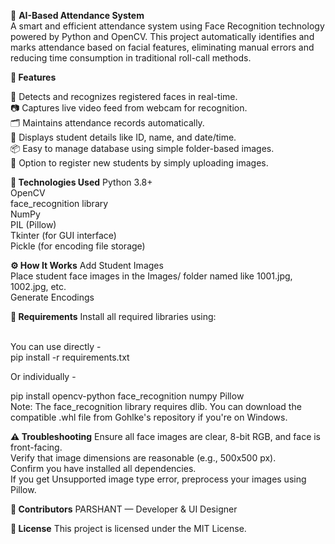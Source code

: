 📸 **AI-Based Attendance System** <br>
A smart and efficient attendance system using Face Recognition technology powered by Python and OpenCV. This project automatically identifies and marks attendance based on facial features, eliminating manual errors and reducing time consumption in traditional roll-call methods.

**🚀 Features**

👤 Detects and recognizes registered faces in real-time. <br>
📷 Captures live video feed from webcam for recognition. <br>
🗂️ Maintains attendance records automatically. <br>
📝 Displays student details like ID, name, and date/time. <br>
📦 Easy to manage database using simple folder-based images. <br>
🔄 Option to register new students by simply uploading images. <br>

**🧠 Technologies Used**
Python 3.8+ <br>
OpenCV <br>
face_recognition library <br>
NumPy <br>
PIL (Pillow) <br>
Tkinter (for GUI interface) <br>
Pickle (for encoding file storage) <br>

**⚙️ How It Works**
Add Student Images <br>
Place student face images in the Images/ folder named like 1001.jpg, 1002.jpg, etc. <br>
Generate Encodings <br>

**📌 Requirements**
Install all required libraries using: <br> <br>

You can use directly - <br>
pip install -r requirements.txt <br>

Or individually - <br>


pip install opencv-python face_recognition numpy Pillow <br>
Note: The face_recognition library requires dlib. You can download the compatible .whl file from Gohlke's repository if you're on Windows. <br>

**⚠️ Troubleshooting**
Ensure all face images are clear, 8-bit RGB, and face is front-facing. <br>
Verify that image dimensions are reasonable (e.g., 500x500 px). <br>
Confirm you have installed all dependencies. <br>
If you get Unsupported image type error, preprocess your images using Pillow. <br>


**🙌 Contributors**
PARSHANT — Developer & UI Designer <br>


**📜 License**
This project is licensed under the MIT License. <br>


